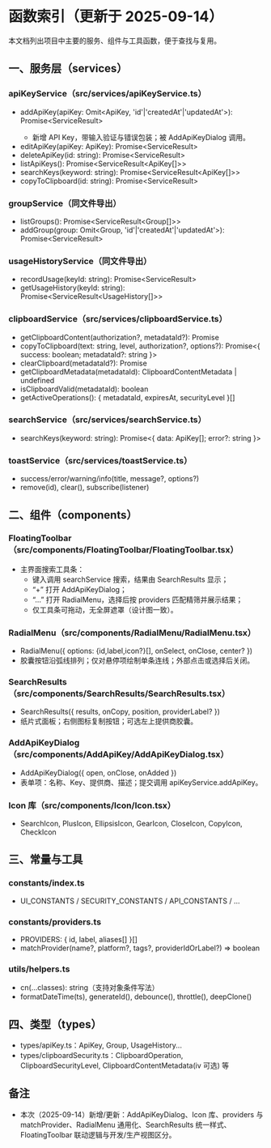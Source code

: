 # 函数索引（更新于 2025-09-14）

本文档列出项目中主要的服务、组件与工具函数，便于查找与复用。

## 一、服务层（services）

### apiKeyService（src/services/apiKeyService.ts）
- addApiKey(apiKey: Omit<ApiKey, 'id'|'createdAt'|'updatedAt'>): Promise<ServiceResult<ApiKey>>
  - 新增 API Key，带输入验证与错误包装；被 AddApiKeyDialog 调用。
- editApiKey(apiKey: ApiKey): Promise<ServiceResult<ApiKey>>
- deleteApiKey(id: string): Promise<ServiceResult<boolean>>
- listApiKeys(): Promise<ServiceResult<ApiKey[]>>
- searchKeys(keyword: string): Promise<ServiceResult<ApiKey[]>>
- copyToClipboard(id: string): Promise<ServiceResult<boolean>>

### groupService（同文件导出）
- listGroups(): Promise<ServiceResult<Group[]>>
- addGroup(group: Omit<Group, 'id'|'createdAt'|'updatedAt'>): Promise<ServiceResult<Group>>

### usageHistoryService（同文件导出）
- recordUsage(keyId: string): Promise<ServiceResult<UsageHistory>>
- getUsageHistory(keyId: string): Promise<ServiceResult<UsageHistory[]>>

### clipboardService（src/services/clipboardService.ts）
- getClipboardContent(authorization?, metadataId?): Promise<string>
- copyToClipboard(text: string, level, authorization?, options?): Promise<{ success: boolean; metadataId?: string }>
- clearClipboard(metadataId?): Promise<boolean>
- getClipboardMetadata(metadataId): ClipboardContentMetadata | undefined
- isClipboardValid(metadataId): boolean
- getActiveOperations(): { metadataId, expiresAt, securityLevel }[]

### searchService（src/services/searchService.ts）
- searchKeys(keyword: string): Promise<{ data: ApiKey[]; error?: string }>

### toastService（src/services/toastService.ts）
- success/error/warning/info(title, message?, options?)
- remove(id), clear(), subscribe(listener)

## 二、组件（components）

### FloatingToolbar（src/components/FloatingToolbar/FloatingToolbar.tsx）
- 主界面搜索工具条：
  - 键入调用 searchService 搜索，结果由 SearchResults 显示；
  - “+” 打开 AddApiKeyDialog；
  - “…” 打开 RadialMenu，选择后按 providers 匹配精筛并展示结果；
  - 仅工具条可拖动，无全屏遮罩（设计图一致）。

### RadialMenu（src/components/RadialMenu/RadialMenu.tsx）
- RadialMenu({ options: {id,label,icon?}[], onSelect, onClose, center? })
- 胶囊按钮沿弧线排列；仅对悬停项绘制单条连线；外部点击或选择后关闭。

### SearchResults（src/components/SearchResults/SearchResults.tsx）
- SearchResults({ results, onCopy, position, providerLabel? })
- 纸片式面板；右侧图标复制按钮；可选左上提供商胶囊。

### AddApiKeyDialog（src/components/AddApiKey/AddApiKeyDialog.tsx）
- AddApiKeyDialog({ open, onClose, onAdded })
- 表单项：名称、Key、提供商、描述；提交调用 apiKeyService.addApiKey。

### Icon 库（src/components/Icon/Icon.tsx）
- SearchIcon, PlusIcon, EllipsisIcon, GearIcon, CloseIcon, CopyIcon, CheckIcon

## 三、常量与工具

### constants/index.ts
- UI_CONSTANTS / SECURITY_CONSTANTS / API_CONSTANTS / …

### constants/providers.ts
- PROVIDERS: { id, label, aliases[] }[]
- matchProvider(name?, platform?, tags?, providerIdOrLabel?) => boolean

### utils/helpers.ts
- cn(...classes): string（支持对象条件写法）
- formatDateTime(ts), generateId(), debounce(), throttle(), deepClone()

## 四、类型（types）
- types/apiKey.ts：ApiKey, Group, UsageHistory...
- types/clipboardSecurity.ts：ClipboardOperation, ClipboardSecurityLevel, ClipboardContentMetadata(iv 可选) 等

## 备注
- 本次（2025-09-14）新增/更新：AddApiKeyDialog、Icon 库、providers 与 matchProvider、RadialMenu 通用化、SearchResults 统一样式、FloatingToolbar 联动逻辑与开发/生产视图区分。

